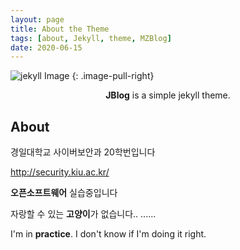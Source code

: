 ```yaml
---
layout: page
title: About the Theme
tags: [about, Jekyll, theme, MZBlog]
date: 2020-06-15
---
```


![jekyll Image](https://66.media.tumblr.com/160caa9c66fcb7d7f81201dd3b53d253/f3924d9537739318-58/s400x600/5839653f17eecc1bd6ef09dd702335428d65faaf.jpg)
{: .image-pull-right}


<center><b>JBlog</b> is a simple jekyll theme.</center>

## About

경일대학교 사이버보안과 20학번입니다

<http://security.kiu.ac.kr/>

**오픈소프트웨어** 실습중입니다

자랑할 수 있는 **고양이**가 없습니다.. ......

I'm in **practice**. I don't know if I'm doing it right.



